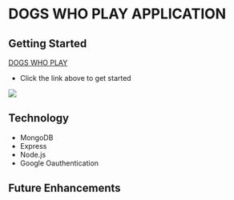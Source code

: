 # DOGS WHO PLAY APPLICATION

## Getting Started
[DOGS WHO PLAY](https://pages.git.generalassemb.ly/msalamanca/Snake-Game/)
- Click the link above to get started

![](login.png)

## Technology
- MongoDB
- Express
- Node.js
- Google Oauthentication

## Future Enhancements


